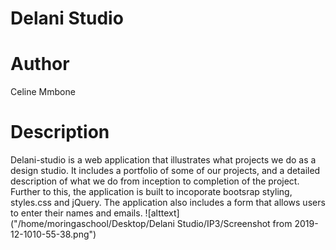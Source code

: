 # Delani Studio

# Author

Celine Mmbone

# Description

Delani-studio is a web application that illustrates what projects we do as a design studio. It includes
a portfolio of some of our projects, and a detailed description of what we do
from inception to completion of the project. Further to this, the application is
built to incoporate bootsrap styling, styles.css and jQuery. The application
also includes a form that allows users to enter their names and emails.
![alttext]("/home/moringaschool/Desktop/Delani Studio/IP3/Screenshot from 2019-12-1010-55-38.png")
